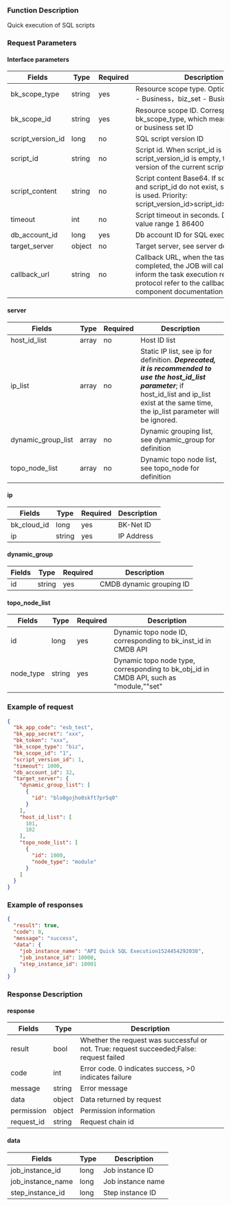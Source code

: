 ### Function Description

Quick execution of SQL scripts

### Request Parameters

#### Interface parameters

| Fields            | Type   | Required | Description                                                                                                                                                                                  |
|-------------------|--------|----------|----------------------------------------------------------------------------------------------------------------------------------------------------------------------------------------------|
| bk_scope_type     | string | yes      | Resource scope type. Optional values: biz - Business，biz_set - Business Set                                                                                                                  |
| bk_scope_id       | string | yes      | Resource scope ID. Corresponds to bk_scope_type, which means business ID or business set ID                                                                                                  |
| script_version_id | long   | no       | SQL script version ID                                                                                                                                                                        |
| script_id         | string | no       | Script id. When script_id is passed in and script_version_id is empty, the online version of the current script is used                                                                      |
| script_content    | string | no       | Script content Base64. If script_version_id and script_id do not exist, script_content is used. Priority: script_version_id>script_id>script_content                                         |
| timeout           | int    | no       | Script timeout in seconds. Default 7200, value range 1 86400                                                                                                                                 |
| db_account_id     | long   | yes      | Db account ID for SQL execution                                                                                                                                                              |
| target_server     | object | no       | Target server, see server definition                                                                                                                                                         |
| callback_url      | string | no       | Callback URL, when the task execution is completed, the JOB will call this URL to inform the task execution result. Callback protocol refer to the callback_protocol component documentation |

#### server

| Fields             | Type  | Required | Description                                                                                                                                                                                              |
|--------------------|-------|----------|----------------------------------------------------------------------------------------------------------------------------------------------------------------------------------------------------------|
| host_id_list       | array | no       | Host ID list                                                                                                                                                                                             |
| ip_list            | array | no       | Static IP list, see ip for definition. ***Deprecated, it is recommended to use the host_id_list parameter***; if host_id_list and ip_list exist at the same time, the ip_list parameter will be ignored. |
| dynamic_group_list | array | no       | Dynamic grouping list, see dynamic_group for definition                                                                                                                                                  |
| topo_node_list     | array | no       | Dynamic topo node list, see topo_node for definition                                                                                                                                                     |

#### ip

| Fields      | Type   | Required | Description |
|-------------|--------|----------|-------------|
| bk_cloud_id | long   | yes      | BK-Net ID   |
| ip          | string | yes      | IP Address  |

#### dynamic_group

| Fields | Type   | Required | Description              |
|--------|--------|----------|--------------------------|
| id     | string | yes      | CMDB dynamic grouping ID |

#### topo_node_list

| Fields    | Type   | Required | Description                                                                            |
|-----------|--------|----------|----------------------------------------------------------------------------------------|
| id        | long   | yes      | Dynamic topo node ID, corresponding to bk_inst_id in CMDB API                          |
| node_type | string | yes      | Dynamic topo node type, corresponding to bk_obj_id in CMDB API, such as "module,""set" |

### Example of request

```json
{
  "bk_app_code": "esb_test",
  "bk_app_secret": "xxx",
  "bk_token": "xxx",
  "bk_scope_type": "biz",
  "bk_scope_id": "1",
  "script_version_id": 1,
  "timeout": 1000,
  "db_account_id": 32,
  "target_server": {
    "dynamic_group_list": [
      {
        "id": "blo8gojho0skft7pr5q0"
      }
    ],
    "host_id_list": [
      101,
      102
    ],
    "topo_node_list": [
      {
        "id": 1000,
        "node_type": "module"
      }
    ]
  }
}
```

### Example of responses

```json
{
  "result": true,
  "code": 0,
  "message": "success",
  "data": {
    "job_instance_name": "API Quick SQL Execution1524454292038",
    "job_instance_id": 10000,
    "step_instance_id": 10001
  }
}
```

### Response Description

#### response

| Fields     | Type   | Description                                                                              |
|------------|--------|------------------------------------------------------------------------------------------|
| result     | bool   | Whether the request was successful or not. True: request succeeded;False: request failed |
| code       | int    | Error code. 0 indicates success, >0 indicates failure                                    |
| message    | string | Error message                                                                            |
| data       | object | Data returned by request                                                                 |
| permission | object | Permission information                                                                   |
| request_id | string | Request chain id                                                                         |

#### data

| Fields            | Type | Description       |
|-------------------|------|-------------------|
| job_instance_id   | long | Job instance ID   |
| job_instance_name | long | Job instance name |
| step_instance_id  | long | Step instance ID  |

